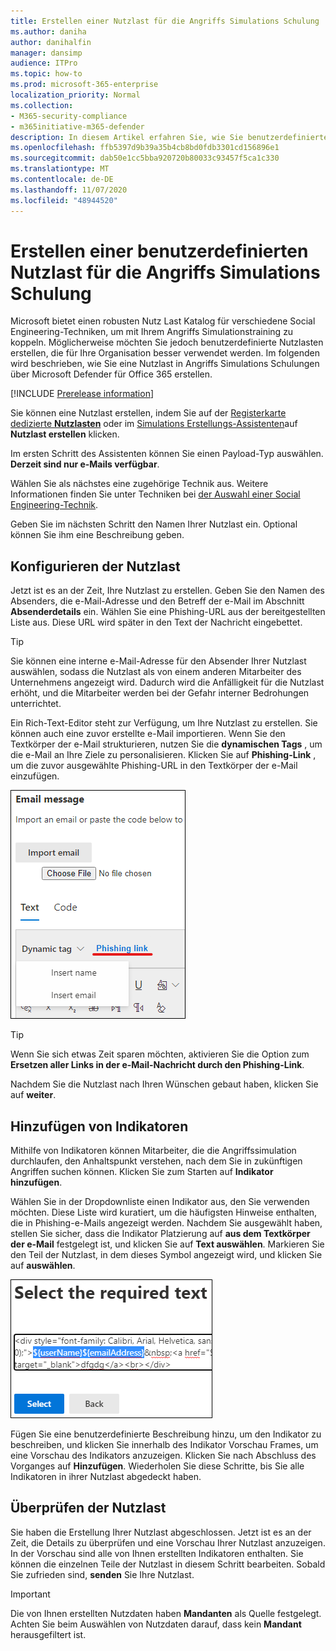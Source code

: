 ```yaml
---
title: Erstellen einer Nutzlast für die Angriffs Simulations Schulung
ms.author: daniha
author: danihalfin
manager: dansimp
audience: ITPro
ms.topic: how-to
ms.prod: microsoft-365-enterprise
localization_priority: Normal
ms.collection:
- M365-security-compliance
- m365initiative-m365-defender
description: In diesem Artikel erfahren Sie, wie Sie benutzerdefinierte Nutzlast für die Angriffs Simulations Schulung in Microsoft Defender für Office 365 erstellen.
ms.openlocfilehash: ffb5397d9b39a35b4cb8bd0fdb3301cd156896e1
ms.sourcegitcommit: dab50e1cc5bba920720b80033c93457f5ca1c330
ms.translationtype: MT
ms.contentlocale: de-DE
ms.lasthandoff: 11/07/2020
ms.locfileid: "48944520"
---
```

# <a name="create-a-custom-payload-for-attack-simulation-training"></a>Erstellen einer benutzerdefinierten Nutzlast für die Angriffs Simulations Schulung

Microsoft bietet einen robusten Nutz Last Katalog für verschiedene Social Engineering-Techniken, um mit Ihrem Angriffs Simulationstraining zu koppeln. Möglicherweise möchten Sie jedoch benutzerdefinierte Nutzlasten erstellen, die für Ihre Organisation besser verwendet werden. Im folgenden wird beschrieben, wie Sie eine Nutzlast in Angriffs Simulations Schulungen über Microsoft Defender für Office 365 erstellen.

[!INCLUDE [Prerelease information](../includes/prerelease.md)]

Sie können eine Nutzlast erstellen, indem Sie auf der [Registerkarte dedizierte **Nutzlasten**](https://security.microsoft.com/attacksimulator?viewid=payload) oder im [Simulations Erstellungs-Assistenten](attack-simulation-training.md#selecting-a-payload)auf **Nutzlast erstellen** klicken.

Im ersten Schritt des Assistenten können Sie einen Payload-Typ auswählen. **Derzeit sind nur e-Mails verfügbar**.

Wählen Sie als nächstes eine zugehörige Technik aus. Weitere Informationen finden Sie unter Techniken bei [der Auswahl einer Social Engineering-Technik](attack-simulation-training.md#selecting-a-social-engineering-technique).

Geben Sie im nächsten Schritt den Namen Ihrer Nutzlast ein. Optional können Sie ihm eine Beschreibung geben.

## <a name="configure-payload"></a>Konfigurieren der Nutzlast

Jetzt ist es an der Zeit, Ihre Nutzlast zu erstellen. Geben Sie den Namen des Absenders, die e-Mail-Adresse und den Betreff der e-Mail im Abschnitt **Absenderdetails** ein. Wählen Sie eine Phishing-URL aus der bereitgestellten Liste aus. Diese URL wird später in den Text der Nachricht eingebettet.

> [!TIP]
> Sie können eine interne e-Mail-Adresse für den Absender Ihrer Nutzlast auswählen, sodass die Nutzlast als von einem anderen Mitarbeiter des Unternehmens angezeigt wird. Dadurch wird die Anfälligkeit für die Nutzlast erhöht, und die Mitarbeiter werden bei der Gefahr interner Bedrohungen unterrichtet.

Ein Rich-Text-Editor steht zur Verfügung, um Ihre Nutzlast zu erstellen. Sie können auch eine zuvor erstellte e-Mail importieren. Wenn Sie den Textkörper der e-Mail strukturieren, nutzen Sie die **dynamischen Tags** , um die e-Mail an Ihre Ziele zu personalisieren. Klicken Sie auf **Phishing-Link** , um die zuvor ausgewählte Phishing-URL in den Textkörper der e-Mail einzufügen.

![Phishing-Link und dynamische Tags, die in der Nutzlast-Erstellung für Microsoft Defender für Office 365 hervorgehoben wurden](../../media/attack-sim-preview-payload-email-body.png)

> [!TIP]
> Wenn Sie sich etwas Zeit sparen möchten, aktivieren Sie die Option zum **Ersetzen aller Links in der e-Mail-Nachricht durch den Phishing-Link**.

Nachdem Sie die Nutzlast nach Ihren Wünschen gebaut haben, klicken Sie auf **weiter**.

## <a name="adding-indicators"></a>Hinzufügen von Indikatoren

Mithilfe von Indikatoren können Mitarbeiter, die die Angriffssimulation durchlaufen, den Anhaltspunkt verstehen, nach dem Sie in zukünftigen Angriffen suchen können. Klicken Sie zum Starten auf **Indikator hinzufügen**.

Wählen Sie in der Dropdownliste einen Indikator aus, den Sie verwenden möchten. Diese Liste wird kuratiert, um die häufigsten Hinweise enthalten, die in Phishing-e-Mails angezeigt werden. Nachdem Sie ausgewählt haben, stellen Sie sicher, dass die Indikator Platzierung auf **aus dem Textkörper der e-Mail** festgelegt ist, und klicken Sie auf **Text auswählen**. Markieren Sie den Teil der Nutzlast, in dem dieses Symbol angezeigt wird, und klicken Sie auf **auswählen**.

![Hervorgehobener Text im Nachrichtentext, der einem Indikator in Angriffs Simulationstraining hinzugefügt werden soll](../../media/attack-sim-preview-select-text.png)

Fügen Sie eine benutzerdefinierte Beschreibung hinzu, um den Indikator zu beschreiben, und klicken Sie innerhalb des Indikator Vorschau Frames, um eine Vorschau des Indikators anzuzeigen. Klicken Sie nach Abschluss des Vorganges auf **Hinzufügen**. Wiederholen Sie diese Schritte, bis Sie alle Indikatoren in ihrer Nutzlast abgedeckt haben.

## <a name="review-payload"></a>Überprüfen der Nutzlast

Sie haben die Erstellung Ihrer Nutzlast abgeschlossen. Jetzt ist es an der Zeit, die Details zu überprüfen und eine Vorschau Ihrer Nutzlast anzuzeigen. In der Vorschau sind alle von Ihnen erstellten Indikatoren enthalten. Sie können die einzelnen Teile der Nutzlast in diesem Schritt bearbeiten. Sobald Sie zufrieden sind, **senden** Sie Ihre Nutzlast. 

> [!IMPORTANT]
> Die von Ihnen erstellten Nutzdaten haben **Mandanten** als Quelle festgelegt. Achten Sie beim Auswählen von Nutzdaten darauf, dass kein **Mandant** herausgefiltert ist.